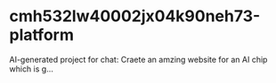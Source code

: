 # cmh532lw40002jx04k90neh73-platform
AI-generated project for chat: Craete an amzing website for an AI chip which is g...
